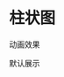 # 柱状图

<script>
    requirejs( [ '{{module}}' ], function( {{name}} ){
        JC.FCHART_PATH = '{{path}}';
    });
</script>

<dl class="defDl">
    <dt>动画效果</dt>
    <dd>
        <div class="js_compFChart"
            chartScriptData="|script"
            chartWidth="600"
            chartHeight="400"
            >
            <script type="text/template">
                {
                    chart: {
                        type: 'bar' 
                    }, 
                    title: {
                        text:'Chart Title'
                    },
                    subtitle: {
                        text: 'sub title'
                    }, 
                    xAxis: {
                        categories: [ '1', '2', '3', '4', '5', '6', '7', '8', '9', '10', '11', '12' ]
                    }, 
                    yAxis: {
                        title: {
                            text: '(Vertical Title - 中文)'
                        }
                    },
                    series:[{
                        name: 'Temperature'
                        , data: [-50, 0, 3, -20, -20, 27, 28, 32, 30, 25, 15, -58]
                        , style: { 'stroke': '#ff7100' } 
                        , pointStyle: {}
                    }, {
                        name: 'Rainfall',
                        data: [20, 21, 20, 100, 200, 210, 220, 100, 20, 10, 20, 10]
                    }],
                    credits: {
                        enabled: true
                        , text: 'fchart.openjavascript.org'
                        , href: 'http://fchart.openjavascript.org/'
                    },
                    displayAllLabel: true,
                    legend: {
                        enabled: true
                    },
                    animation: {
                        enabled: true
                        , duration: .5
                    }
                }
            </script>
        </div>
    </dd>
</dl>


<dl class="defDl">
    <dt>默认展示</dt>
    <dd>
        <div class="js_compFChart"
            chartScriptData="|script"
            chartHeight="400"
            >
            <script type="text/template">
                {
                    chart: {
                        type: 'bar' 
                    }, 
                    title: {
                        text:'Chart Title'
                    },
                    subtitle: {
                        text: 'sub title'
                    }, 
                    xAxis: {
                        categories: [ "2014-01-24","2014-01-25","2014-01-26","2014-01-27"
                            ,"2014-01-28","2014-01-29","2014-01-30","2014-01-31","2014-02-01"
                            ,"2014-02-02","2014-02-03","2014-02-04","2014-02-05","2014-02-06"
                            ,"2014-02-07","2014-02-08","2014-02-09","2014-02-10","2014-02-11"
                            ,"2014-02-12","2014-02-13","2014-02-14","2014-02-15","2014-02-16"
                            ,"2014-02-17","2014-02-18","2014-02-19","2014-02-20","2014-02-21"
                            ,"2014-02-22","2014-02-23","2014-02-24" ]
                        , wordwrap: false
                    }, 
                    yAxis: {
                    },
                    series:[{
                        name: '公司1',
                        data: [0.018773,0.021724,0.022130,0.021296,0.022255,0.022128,0.020949
                            ,0.023862,0.026974,0.028055,0.024992,0.024721,0.025100,0.021803
                            ,0.019327,0.020149,0.020714,0.017774,0.017844,0.018313,0.018225
                            ,0.017863,0.019568,0.019308,0.017606,0.017649,0.016645,0.016310
                            ,0.014451,0.017606,0.018455,0]
                    }, {
                        name: '公司2',
                        data: [0.018069,0.018495,0.018264,0.017527,0.016857,0.017398,0.016539
                            ,0.017144,0.018039,0.018798,0.018521,0.019580,0.019071,0.019078
                            ,0.017415,0.018997,0.018585,0.018417,0.018958,0.019772,0.018243
                            ,0.018742,0.020183,0.022000,0.020125,0.020549,0.019577,0.017468
                            ,0.015819,0.017709,0.018943,0]
                    }, {
                        name: '公司3',
                        data: [0.017261,0.018625,0.019226,0.018777,0.019406,0.019887,0.022632
                            ,0.020445,0.019140,0.020957,0.021089,0.020967,0.021576,0.021357
                            ,0.020665,0.019415,0.018805,0.016842,0.016483,0.016688,0.016102
                            ,0.015717,0.016570,0.017390,0.016249,0.016616,0.016699,0.016514
                            ,0.016597,0.016476,0.016742,0]
                    }
                    ],
                    credits: {
                        enabled: true,
                        text: 'fchart.openjavascript.org',
                        href: 'http://fchart.openjavascript.org/'
                    }
                    , displayAllLabel: false
                }

            </script>
        </div>
    </dd>
</dl>

<dl class="defDl">
    <dt>hover 效果</dt>
    <dd>
        <div class="js_compFChart"
            chartScriptData="|script"
            chartHeight="400"
            >
            <script type="text/template">
                {
                    chart: {
                        type: 'bar' 
                        , bgColor: 0xffffff
                        , bgAlpha: 1
                    }, 
                    xAxis: {
                        categories: [ '网页游戏', '游戏平台', '桌面游戏', '手机游戏', '个体经营', '小游戏', '网页游戏', '游戏平台', '桌面游戏', '手机游戏' ]
                    }
                    , yAxis: {
                        enabled: false
                    }
                    , series:[{
                        name: '全体覆盖率'
                        , data: [26, 36, 46, 56, 77, 76, 86, 72, 62, 52]
                    }, {
                        name: '样式覆盖率',
                        data: [81, 71, 61, 51, 41, 31, 21, 11, 29, 39]
                    }]
                    , tooltip: {		
                        "headerFormat": "{0}%"			
                        , "pointFormat": "{0}%"
                        , enabled: true
                        , "serial": [
                            {
                                "name": "总体"
                                , "data": [ 
                                    1000, 2000, 3000, 4000, 5000, 6000
                                    , 1000, 2000, 3000, 4000, 5000
                                ]
                            }
                        ]
                        , "afterSerial": [
                            {
                                "name": "区分度"
                                , "data": [ 
                                    1.04, 1.05, 1.06, 1.07, 1.08, 1.09
                                    , 2.01, 2.02, 2.03, 2.04, 2.05
                                ]
                            }
                        ]
                    }
                    /*isPercent: true,*/
                    , displayAllLabel: true
                    , legend: {
                        enabled: false
                    }
                    , dataLabels: {
                        enabled: true
                        , format: '{0}%'
                    }
                    , vline: {
                        enabled: false
                    }
                    , hline: {
                        enabled: false
                    }
                    , colors: [
                        0x00ABEF
                        , 0x9DADB3
                        , 0x09c100
                        , 0x0c76c4 				
                        , 0xff0619
                        
                        , 0xFFBF00			
                        , 0xff7100	
                        , 0xff06b3
                        
                        , 0x41e2e6			
                        , 0xc3e2a4	
                        , 0xffb2bc
                        
                        , 0xdbb8fd
                    ]       
                    , hoverBg: {
                        enabled: true		
                        , style: {
                            borderColor: 0xB4B4B4
                            , borderWidth: 2
                            , bgColor: 0xF0F0F0
                        }										
                    }
                }
            </script>
        </div>
    </dd>
</dl>

<dl class="defDl">
    <dt>背景效果</dt>
    <dd>
        <div class="js_compFChart"
            chartScriptData="|script"
            chartHeight="400"
            >
            <script type="text/template">
                
                {
                    
                    xAxis: {
                        categories: [ 
                            '网页游戏1\n游戏', '网页游戏2\n游戏', '网页游戏3\n游戏', '网页游戏4\n游戏', '网页游戏5\n游戏'
                            , '网页游戏6\n游戏', '网页游戏7\n游戏', '网页游戏8\n游戏', '网页游戏9\n游戏', '网页游戏9\n游戏'
                        ]
                    }
                    , yAxis: {
                        format: '{0}'
                        , enabled: false
                    }
                    , series:[{
                        name: '最大区分度 - 兴趣'
                        , data: [
                            0.98, 1.99, 1.01, 1.02, 1.05
                            , 1.98, 2.99, 0.001, 3.02, 3.05
                        ]
                    }]
                    , tooltip: {		
                        enabled: false
                        , "headerFormat": "{0}"			
                        , "pointFormat": "{0}"
                        
                    }
                    /*isPercent: true,*/
                    , displayAllLabel: true
                    , legend: {
                        enabled: false
                    }
                    , dataLabels: {
                        enabled: true
                        , format: '{0}'
                    }
                    , vline: {
                        enabled: false
                    }
                    , hline: {
                        enabled: false
                    }
                    , colors: [
                        0x03ACEF
                        , 0x5DC979
                        , 0x09c100
                        , 0x0c76c4 				
                        , 0xff0619
                        
                        , 0xFFBF00			
                        , 0xff7100	
                        , 0xff06b3
                        
                        , 0x41e2e6			
                        , 0xc3e2a4	
                        , 0xffb2bc
                        
                        , 0xdbb8fd
                    ]    				
                    , chart: {
                        bgColor: 0xffffff
                        , bgAlpha: 1
                        , type: 'bar' 
                        /*, graphicHeight: 220*/
                    }
                    , itemBg: {
                        enabled: true		
                        , style: {
                            borderColor: 0xB4B4B4
                            , borderWidth: 0
                            , bgColor: 0xF0F0F0
                        }										
                    }
                }

            </script>
        </div>
    </dd>
</dl>


<dl class="defDl">
    <dt>tips 样式2</dt>
    <dd>
        <div class="js_compFChart"
            chartScriptData="|script"
            chartHeight="400"
            >
            <script type="text/template">
                {
                    chart: {
                        type: "bar"
                        , bgColor: 0xffffff
                        , bgAlpha: 1
                    }
                    , xAxis: {
                        categories: [ '网页游戏', '游戏平台', '桌面游戏', '手机游戏', '个体经营', '小游戏', '网页游戏', '游戏平台', '桌面游戏', '手机游戏' ]
                    }
                    , yAxis: {					
                        enabled: false	
                    }
                    , series:[{
                        name: '全体覆盖率'
                        , data: [26, 36, 46, 56, 77, 76, 86, 72, 62, 52]
                    }, {
                        name: '样式覆盖率',
                        data: [81, 71, 61, 51, 41, 31, 21, 11, 29, 39]
                    }]
                    , tooltip: {		
                        "headerFormat": "{0}"			
                        , "pointFormat": "{0}%"
                        //, enabled: false
                        , afterSerial: [
                            {
                                name: '区分度',
                                data: [81, 71, 61, 51, 41, 31, 21, 11, 29, 39]
                            }
                        ]
                        
                        , headerYSpace: 6
                        , itemYSpace: 6
                        , valueLabelXSpace: 0
                        
                        , headerStyle: {
                            font: "Microsoft YaHei"
                            , size: 14
                            , color: 0x777777
                        }
                        , labelStyle: {
                            font: "Microsoft YaHei"
                            , size: 12
                            , color: 0xaaaaaa
                        }
                        , valueStyle: {
                            font: "Microsoft YaHei"
                            , size: 12
                            , color: 0x5dc068
                        }
                        
                        , headerIcon: {
                            enabled: true
                            , style: {
                                color: 0x5DC068
                            }
                        }
                        
                    }
                    , displayAllLabel: true
                    , legend: {
                        enabled: false
                    }
                    , dataLabels: {
                        enabled: true
                        , format: '{0}%'
                    }
                    , vline: {
                        enabled: false
                    }
                    , hline: {
                        enabled: false
                    }
                    , colors: [
                        0x00ABEF
                        , 0x9DADB3
                        , 0x09c100
                        , 0x0c76c4 				
                        , 0xff0619
                        
                        , 0xFFBF00			
                        , 0xff7100	
                        , 0xff06b3
                        
                        , 0x41e2e6			
                        , 0xc3e2a4	
                        , 0xffb2bc
                        
                        , 0xdbb8fd
                    ]       
                    , hoverBg: {
                        enabled: true		
                        , style: {
                            borderColor: 0xB4B4B4
                            , borderWidth: 2
                            , bgColor: 0xF0F0F0
                        }										
                    }
                }
            </script>
        </div>
    </dd>

</dl>

<dl class="defDl">
    <dt>简洁样式</dt>
    <dd>
        <div class="js_compFChart"
            chartScriptData="|script"
            chartHeight="400"
            >
            <script type="text/template">

            {
                xAxis: {
                    categories: [ '学生', '公司职员', '公司管理者', '公务员', '事业单位', '个体经营', '自由职业', '产业\n服务员\n工人', '农业\n劳动者', '其他' ]
                    , wordwrap: true
                } 
                , yAxis: {
                    enabled: true,
                    format: '{0}%'
                }
                , series:[{
                    name: '职业'
                    , data: [ 11, 14, 43, 12, 21, 8, 4, 6, 8, 5 ]
                }]
                , rateLabel: {
                    enabled: false
                }
                , displayAllLabel: true
                , legend: {
                    enabled: false
                }
                , vline: {
                    enabled: false
                }
                , hline: {
                    enabled: false
                }
                , tooltip: {
                    enabled: false
                }
                , colors: [
                    0x00ABEF
                    , 0x9DADB3
                    , 0x09c100
                    , 0x0c76c4 				
                    , 0xff0619
                ]
                , maxItem: {
                    style: { color: 0x5DC979, size: 18 }
                }
                , chart: {
                    bgColor: 0xffffff
                    , bgAlpha: 1
                    , type: 'bar'
                }
            }
            </script>
        </div>
    </dd>
</dl>
